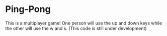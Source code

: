 # Ping-Pong
This is a multiplayer game! One person will use the up and down keys while the other will use the w and s. 
(This code is still under development)
